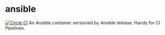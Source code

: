 # ansible
[![Circle CI](https://circleci.com/gh/daviddumenil/ansible.svg?style=shield)](https://circleci.com/gh/daviddumenil/ansible)
An Ansible container versioned by Ansible release. Handy for CI Pipelines.
